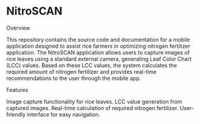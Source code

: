 # NitroSCAN

Overview

This repository contains the source code and documentation for a mobile application designed to assist rice farmers in optimizing nitrogen fertilizer application. The NitroSCAN application allows users to capture images of rice leaves using a standard external camera, generating Leaf Color Chart (LCC) values. Based on these LCC values, the system calculates the required amount of nitrogen fertilizer and provides real-time recommendations to the user through the mobile app.

Features

Image capture functionality for rice leaves.
LCC value generation from captured images.
Real-time calculation of required nitrogen fertilizer.
User-friendly interface for easy navigation.
